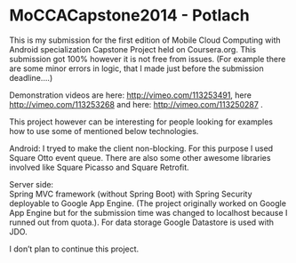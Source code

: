 MoCCACapstone2014 - Potlach
=============================

This is my submission for the first edition of Mobile Cloud Computing with Android specialization Capstone Project held on Coursera.org. This submission got 100% however it is not free from issues. (For example there are some minor errors in logic, that I made just before the submission deadline….)

Demonstration videos are here: http://vimeo.com/113253491, here http://vimeo.com/113253268 and here: http://vimeo.com/113250287 .

This project however can be interesting for people looking for examples how to use some of mentioned below technologies.

Android:
I tryed to make the client non-blocking. For this purpose I used Square Otto event queue. There are also some other awesome libraries involved like Square Picasso and Square Retrofit.

Server side:                   
Spring MVC framework (without Spring Boot) with Spring Security deployable to Google App Engine. (The project originally worked on Google App Engine but for the submission time was changed to localhost because I runned out from quota.).
For data storage Google Datastore is used with JDO.

I don’t plan to continue this project.
